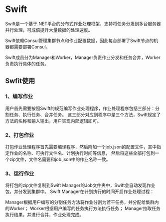 # Swift
Swift是一个基于.NET平台的分布式作业处理框架，支持将任务分发到多台服务器并行处理，可成倍提升大量数据的处理速度。

Swift依赖Consul管理集群节点和作业配置数据，因此每台部署了Swift节点的机器都需要部署Consul。

Swift成员分为Manager和Worker，Manager负责作业分发和任务合并，Worker负责执行具体的任务。

## Swfit使用

### 1、编写作业

用户首先需要按照Swift的规范编写作业处理程序，作业处理程序包括三部分：分割任务、执行任务、合并任务。
这三部分对应到程序中是三个方法，Swift规定了方法的名称和输入输出，用户实现内部逻辑即可。

### 2、打包作业

打包作业处理程序首先需要编译程序，然后附加一个job.json的配置文件，其中指定作业的名称、可执行文件名、计划执行时间等信息，
然后将这些全部打包到一个zip文件，文件名需要和job.json中的作业名称一致。

### 3、运行作业

将打包的zip文件复制到Swift Manager的Job文件夹中，Swift会自动发现作业包，并分发到集群中。
Swift Manager在计划执行的时间开启作业处理过程：

Manager根据用户编写的分割任务方法将作业分割为若干任务，并分配给集群内的Worker；
Worker根据用户编写的任务执行方法执行任务；
Manager拉取任务执行结果，并进行合并，作业处理完成。
